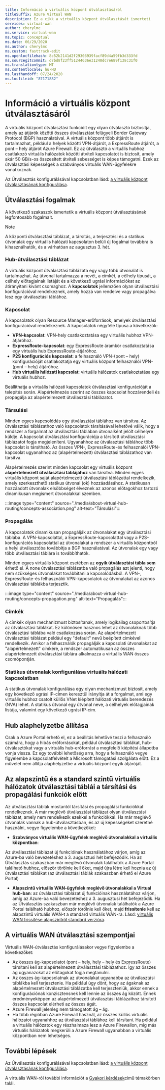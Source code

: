 ```yaml
---
title: Információ a virtuális központ útválasztásáról
titleSuffix: Azure Virtual WAN
description: Ez a cikk a virtuális központ útválasztását ismerteti
services: virtual-wan
author: cherylmc
ms.service: virtual-wan
ms.topic: conceptual
ms.date: 06/29/2020
ms.author: cherylmc
ms.custom: fasttrack-edit
ms.openlocfilehash: 8c52b2141d2f29303939facf89d4a59fb3d333fd
ms.sourcegitcommit: d7bd8f23ff51244636e31240dc7e689f138c31f0
ms.translationtype: MT
ms.contentlocale: hu-HU
ms.lasthandoff: 07/24/2020
ms.locfileid: "87171882"
---
```

# <a name="about-virtual-hub-routing"></a>Információ a virtuális központ útválasztásáról

A virtuális központ útválasztási funkcióit egy olyan útválasztó biztosítja, amely az átjárók közötti összes útválasztást felügyeli Border Gateway Protocol (BGP) használatával. A virtuális központ több átjárót is tartalmazhat, például a helyek közötti VPN-átjárót, a ExpressRoute átjárót, a pont – hely átjárót Azure Firewall. Ez az útválasztó a virtuális hubhoz csatlakozó virtuális hálózatok közötti átviteli kapcsolatot is biztosít, amely akár 50 GB/s-os összesített átviteli sebességet is képes támogatni. Ezek az útválasztási képességek a szabványos virtuális WAN-ügyfelekre vonatkoznak. 

Az Útválasztás konfigurálásával kapcsolatban lásd: [a virtuális központ útválasztásának konfigurálása](how-to-virtual-hub-routing.md).

## <a name="routing-concepts"></a><a name="concepts"></a>Útválasztási fogalmak

A következő szakaszok ismertetik a virtuális központ útválasztásának legfontosabb fogalmait.

> [!NOTE]
> A központi útválasztási táblázat, a társítás, a terjesztési és a statikus útvonalak egy virtuális hálózati kapcsolaton belüli új fogalmai továbbra is kihasználhatók, és a várhatóan az augusztus 3. hét.
>

### <a name="hub-route-table"></a><a name="hub-route"></a>Hub-útválasztási táblázat

A virtuális központ útválasztási táblázata egy vagy több útvonalat is tartalmazhat. Az útvonal tartalmazza a nevét, a címkét, a célhely típusát, a célhely előtagjainak listáját és a következő ugrási információkat az átirányítani kívánt csomaghoz. A **kapcsolatok** jellemzően olyan útválasztási konfigurációval rendelkeznek, amely hozzá van rendelve vagy propagálva lesz egy útválasztási táblához.

### <a name="connection"></a><a name="connection"></a>Kapcsolat

A kapcsolatok olyan Resource Manager-erőforrások, amelyek útválasztási konfigurációval rendelkeznek. A kapcsolatok négyféle típusa a következők:

* **VPN-kapcsolat**: VPN-hely csatlakoztatása egy virtuális hubhoz VPN-átjáróhoz.
* **ExpressRoute-kapcsolat**: egy ExpressRoute áramkör csatlakoztatása egy virtuális hub ExpressRoute-átjáróhoz.
* **P2S konfigurációs kapcsolat**: a felhasználó VPN-(pont – hely) konfigurációját csatlakoztatja egy virtuális központ felhasználói VPN-(pont – hely) átjáróhoz.
* **Hub virtuális hálózati kapcsolat**: virtuális hálózatok csatlakoztatása egy virtuális hubhoz.

Beállíthatja a virtuális hálózati kapcsolatok útválasztási konfigurációját a telepítés során. Alapértelmezés szerint az összes kapcsolat hozzárendeli és propagálja az alapértelmezett útválasztási táblázatot.

### <a name="association"></a><a name="association"></a>Társulási

Minden egyes kapcsolódás egy útválasztási táblához van társítva. Az útválasztási táblázathoz való kapcsolatok társításával lehetővé válik, hogy a rendszer a forgalmat az útválasztási táblában útvonalként jelölt célhelyre küldje. A kapcsolat útválasztási konfigurációja a társított útválasztási táblázatot fogja megjeleníteni.  Ugyanahhoz az útválasztási táblához több kapcsolat is társítható. Az összes VPN-, ExpressRoute-és felhasználói VPN-kapcsolat ugyanahhoz az (alapértelmezett) útválasztási táblázathoz van társítva.

Alapértelmezés szerint minden kapcsolat egy virtuális központ **alapértelmezett útválasztási táblájához** van társítva. Minden egyes virtuális központ saját alapértelmezett útválasztási táblázattal rendelkezik, amely szerkeszthető statikus útvonal (ok) hozzáadásához. A statikusan hozzáadott útvonalak elsőbbséget élveznek az azonos előtagokhoz tartozó dinamikusan megismert útvonalakkal szemben.

:::image type="content" source="./media/about-virtual-hub-routing/concepts-association.png" alt-text="Társulási":::

### <a name="propagation"></a><a name="propagation"></a>Propagálás

A kapcsolatok dinamikusan propagálják az útvonalakat egy útválasztási táblába. A VPN-kapcsolattal, a ExpressRoute-kapcsolattal vagy a P2S-konfigurációs kapcsolattal az útvonalakat a rendszer a virtuális központból a helyi útválasztóba továbbítja a BGP használatával. Az útvonalak egy vagy több útválasztási táblára is továbbíthatók.

Minden egyes virtuális központ esetében az **egyik útválasztási tábla sem** érhető el. A none útválasztási táblázatba való propagálás azt jelenti, hogy nem szükséges útvonalakat továbbítani a kapcsolódásból. A VPN-, ExpressRoute-és felhasználói VPN-kapcsolatok az útvonalakat az azonos útválasztási táblákba terjesztik.

:::image type="content" source="./media/about-virtual-hub-routing/concepts-propagation.png" alt-text="Propagálás":::

### <a name="labels"></a><a name="static"></a>Címkék
A címkék olyan mechanizmust biztosítanak, amely logikailag csoportosítja az útválasztási táblákat. Ez különösen hasznos lehet az útvonalaknak több útválasztási táblába való csatlakozása során. Az alapértelmezett útválasztási táblázat például egy "default" nevű beépített címkével rendelkezik. Amikor a felhasználók propagálják a kapcsolati útvonalakat az "alapértelmezett" címkére, a rendszer automatikusan az összes alapértelmezett útválasztási táblára alkalmazza a virtuális WAN összes csomópontján. 

### <a name="configuring-static-routes-in-a-virtual-network-connection"></a><a name="static"></a>Statikus útvonalak konfigurálása virtuális hálózati kapcsolatban

A statikus útvonalak konfigurálása egy olyan mechanizmust biztosít, amely egy következő ugrási IP-címen keresztül irányítja át a forgalmat, ami egy virtuális hubhoz csatolt küllős VNet kiépített hálózati virtuális berendezés (NVA) lehet. A statikus útvonal egy útvonal neve, a célhelyek előtagjainak listája, valamint egy következő ugrási IP-cím.

## <a name="reset-hub"></a><a name="route"></a>Hub alaphelyzetbe állítása
Csak a Azure Portal érhető el, ez a beállítás lehetővé teszi a felhasználó számára, hogy a hibás erőforrásokat, például útválasztási táblákat, hub-útválasztókat vagy a virtuális hub-erőforrást a megfelelő kiépítési állapotba vonja vissza. Ez egy további lehetőség arra, hogy a felhasználó vegye figyelembe a kapcsolatfelvételt a Microsoft támogatási szolgálata előtt. Ez a művelet nem állítja alaphelyzetbe a virtuális központ egyik átjáróját. 

## <a name="route-tables-in-basic-and-standard-virtual-wans-prior-to-the-feature-set-of-association-and-propagation"></a><a name="route"></a>Az alapszintű és a standard szintű virtuális hálózatok útválasztási táblái a társítási és propagálási funkciók előtt

Az útválasztási táblák mostantól társítási és propagálási funkciókkal rendelkeznek. A már meglévő útválasztási táblázat olyan útválasztási táblázat, amely nem rendelkezik ezekkel a funkciókkal. Ha már meglévő útvonalak vannak a hub-útválasztásban, és az új képességeket szeretné használni, vegye figyelembe a következőket:

* **Szabványos virtuális WAN-ügyfelek meglévő útvonalakkal a virtuális központban**:

Az útválasztási táblázat új funkcióinak használatához várjon, amíg az Azure-ba való bevezetéshez a 3. augusztusi hét befejeződik. Ha az Útválasztás szakaszban már meglévő útvonalak találhatók a Azure Portal található hubhoz, először törölnie kell őket, majd újra létre kell hoznia az új útválasztási táblákat (az útválasztási táblák szakaszban érhető el Azure Portal)

* **Alapszintű virtuális WAN-ügyfelek meglévő útvonalakkal a Virtual hub-ban**: az útválasztási táblázat új funkcióinak használatához várjon, amíg az Azure-ba való bevezetéshez a 3. augusztusi hét befejeződik. Ha az Útválasztás szakaszban már meglévő útvonalak találhatók a Azure Portal található hubhoz, először törölnie kell őket, majd **frissítenie** kell az alapszintű virtuális WAN-t a standard virtuális WAN-ra. Lásd: [virtuális WAN frissítése alapszintről standard verzióra](upgrade-virtual-wan.md).

## <a name="virtual-wan-routing-considerations"></a><a name="considerations"></a>A virtuális WAN útválasztási szempontjai

Virtuális WAN-útválasztás konfigurálásakor vegye figyelembe a következőket:

* Az összes ág-kapcsolatot (pont – hely, hely – hely és ExpressRoute) társítani kell az alapértelmezett útválasztási táblázathoz. Így az összes ág ugyanazokat az előtagokat fogja megtanulni.
* Az összes ág-kapcsolatnak az útvonalakat ugyanabba az útválasztási táblákba kell terjesztenie. Ha például úgy dönt, hogy az ágaknak az alapértelmezett útválasztási táblázatba kell terjeszteniük, akkor ennek a konfigurációnak konzisztensnek kell lennie az összes ág között. Ennek eredményeképpen az alapértelmezett útválasztási táblázathoz társított összes kapcsolat elérheti az összes ágát.
* Azure Firewall jelenleg nem támogatott ág – ág.
* Ha több régióban Azure Firewall használ, az összes küllős virtuális hálózatot ugyanahhoz az útválasztási táblához kell társítani. Ha például a virtuális hálózatok egy részhalmaza lesz a Azure Firewallon, míg más virtuális hálózatok megkerüli a Azure Firewall ugyanabban a virtuális központban nem lehetséges.

## <a name="next-steps"></a>További lépések

Az Útválasztás konfigurálásával kapcsolatban lásd: [a virtuális központ útválasztásának konfigurálása](how-to-virtual-hub-routing.md).

A virtuális WAN-ról további információt a [Gyakori kérdések](virtual-wan-faq.md)című témakörben talál.
